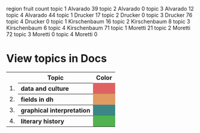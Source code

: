 region	fruit	count
topic 1	Alvarado	39
topic 2	Alvarado	0
topic 3	Alvarado	12
topic 4	Alvarado	44
topic 1	Drucker	17
topic 2	Drucker	0
topic 3	Drucker	76
topic 4	Drucker	0
topic 1	Kirschenbaum	16
topic 2	Kirschenbaum	8
topic 3	Kirschenbaum	6
topic 4	Kirschenbaum	71
topic 1	Moretti	21
topic 2	Moretti	72
topic 3	Moretti	0
topic 4	Moretti	0

<!DOCTYPE html>
<meta charset="utf-8">
<style>

body {
  font-family: "Helvetica Neue", Helvetica, Arial, sans-serif;
  margin: auto;
  position: relative;
  width: 960px;
}

text {
  font: 10px sans-serif;
}

form {
  position: relative;
  margin: 0 auto;
}

input {
  margin: 0 7px;
}

</style>
<h1>View topics in Docs</h1>
<form></form>
<script src="http://d3js.org/d3.v3.min.js"></script>
<script>

var width = 960,
    height = 500,
    radius = Math.min(width, height) / 2;

var color = d3.scale.ordinal()
    .range(["#DF6262", "#DF9B62", "#3B8686", "#4FB34F"]);

var pie = d3.layout.pie()
    .value(function(d) { return d.count; })
    .sort(null);

var arc = d3.svg.arc()
    .innerRadius(radius - 100)
    .outerRadius(radius - 20);

var svg = d3.select("body").append("svg")
    .attr("width", width)
    .attr("height", height)
  .append("g")
    .attr("transform", "translate(" + width / 2 + "," + height / 2 + ")");

var path = svg.selectAll("path");

d3.tsv("data.tsv", type, function(error, data) {
  var regionsByFruit = d3.nest()
      .key(function(d) { return d.fruit; })
      .entries(data)
      .reverse();

  var label = d3.select("form").selectAll("label")
      .data(regionsByFruit)
    .enter().append("label");

  label.append("input")
      .attr("type", "radio")
      .attr("name", "fruit")
      .attr("value", function(d) { return d.key; })
      .on("change", change)
    .filter(function(d, i) { return !i; })
      .each(change)
      .property("checked", true);

  label.append("span")
      .text(function(d) { return d.key; });

  function change(region) {
    var data0 = path.data(),
        data1 = pie(region.values);

    path = path.data(data1, key);

    path.enter().append("path")
        .each(function(d, i) { this._current = findNeighborArc(i, data0, data1, key) || d; })
        .attr("fill", function(d) { return color(d.data.region); })
      .append("title")
        .text(function(d) { return d.data.region; });

    path.exit()
        .datum(function(d, i) { return findNeighborArc(i, data1, data0, key) || d; })
      .transition()
        .duration(750)
        .attrTween("d", arcTween)
        .remove();

    path.transition()
        .duration(750)
        .attrTween("d", arcTween);
  }
});

function key(d) {
  return d.data.region;
}

function type(d) {
  d.count = +d.count;
  return d;
}

function findNeighborArc(i, data0, data1, key) {
  var d;
  return (d = findPreceding(i, data0, data1, key)) ? {startAngle: d.endAngle, endAngle: d.endAngle}
      : (d = findFollowing(i, data0, data1, key)) ? {startAngle: d.startAngle, endAngle: d.startAngle}
      : null;
}

// Find the element in data0 that joins the highest preceding element in data1.
function findPreceding(i, data0, data1, key) {
  var m = data0.length;
  while (--i >= 0) {
    var k = key(data1[i]);
    for (var j = 0; j < m; ++j) {
      if (key(data0[j]) === k) return data0[j];
    }
  }
}

// Find the element in data0 that joins the lowest following element in data1.
function findFollowing(i, data0, data1, key) {
  var n = data1.length, m = data0.length;
  while (++i < n) {
    var k = key(data1[i]);
    for (var j = 0; j < m; ++j) {
      if (key(data0[j]) === k) return data0[j];
    }
  }
}

function arcTween(d) {
  var i = d3.interpolate(this._current, d);
  this._current = i(0);
  return function(t) { return arc(i(t)); };
}

</script>

<table border=0 style="">
<tr>
<th>
&nbsp;
</th>
<th>
Topic
</th>
<th>
Color
</th>
</tr>
<tr>
<td>
1.	
</td>
<th style="text-align: left;">
data and culture
</th>
<td style = "background-color: #DF6262;">
&nbsp; &nbsp; &nbsp; &nbsp; &nbsp;
</tr>
<tr>
<td>
2.	
</td>
<th style="text-align: left;">
fields in dh
</th>
<td style = "background-color: #DF9B62;">
&nbsp; &nbsp; &nbsp; &nbsp; &nbsp;
</tr>
<tr>
<td>
3.	
</td>
<th style="text-align: left;">
graphical interpretation
</th>
<td style = "background-color: #3B8686;">
&nbsp; &nbsp; &nbsp; &nbsp; &nbsp;
</tr>
<tr>
<td>
4.
</td>
<th style="text-align: left;">
literary history
</th>
<td style = "background-color: #4FB34F;">
&nbsp; &nbsp; &nbsp; &nbsp; &nbsp;
</td>
</tr>
<table>
